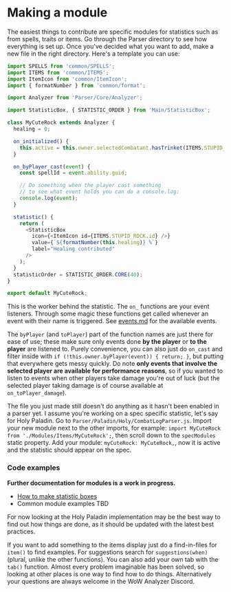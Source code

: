 # Making a module

The easiest things to contribute are specific modules for statistics such as from spells, traits or items. Go through the Parser directory to see how everything is set up. Once you've decided what you want to add, make a new file in the right directory. Here's a template you can use:

```js
import SPELLS from 'common/SPELLS';
import ITEMS from 'common/ITEMS';
import ItemIcon from 'common/ItemIcon';
import { formatNumber } from 'common/format';

import Analyzer from 'Parser/Core/Analyzer';

import StatisticBox, { STATISTIC_ORDER } from 'Main/StatisticBox';

class MyCuteRock extends Analyzer {
  healing = 0;

  on_initialized() {
  	this.active = this.owner.selectedCombatant.hasTrinket(ITEMS.STUPID_ROCK.id);
  }

  on_byPlayer_cast(event) {
    const spellId = event.ability.guid;

    // Do something when the player cast something
    // to see what event holds you can do a console.log:
    console.log(event);
  }

  statistic() {
    return (
      <StatisticBox
        icon={<ItemIcon id={ITEMS.STUPID_ROCK.id} />}
        value={`${formatNumber(this.healing)} %`}
        label="Healing contributed"
      />
    );
  }
  statisticOrder = STATISTIC_ORDER.CORE(40);
}

export default MyCuteRock;
```

This is the worker behind the statistic. The `on_` functions are your event listeners. Through some magic these functions get called whenever an event with their name is triggered. See [events.md](events.md) for the available events.

The `byPlayer` (and `toPlayer`) part of the function names are just there for ease of use; these make sure only events done **by the player** or **to the player** are listened to. Purely convenience, you can also just do `on_cast` and filter inside with `if (!this.owner.byPlayer(event)) { return; }`, but putting that everywhere gets messy quickly. Do note **only events that involve the selected player are available for performance reasons**, so if you wanted to listen to events when other players take damage you're out of luck (but the selected player taking damage is of course available at `on_toPlayer_damage`).

The file you just made still doesn't do anything as it hasn't been enabled in a parser yet. I assume you're working on a spec specific statistic, let's say for Holy Paladin. Go to `Parser/Paladin/Holy/CombatLogParser.js`. Import your new module next to the other imports, for example: `import MyCuteRock from './Modules/Items/MyCuteRock';`, then scroll down to the `specModules` static property. Add your module: `myCuteRock: MyCuteRock,`, now it is active and the statistic should appear on the spec.

### Code examples

**Further documentation for modules is a work in progress.**

- [How to make statistic boxes](../docs/stat-boxes.md)
- Common module examples TBD

For now looking at the Holy Paladin implementation may be the best way to find out how things are done, as it should be updated with the latest best practices.

If you want to add something to the items display just do a find-in-files for `item()` to find examples. For suggestions search for `suggestions(when)` (plural, unlike the other functions). You can also add your own tab with the `tab()` function. Almost every problem imaginable has been solved, so looking at other places is one way to find how to do things. Alternatively your questions are always welcome in the WoW Analyzer Discord.